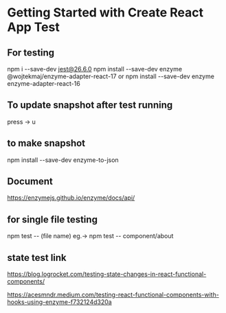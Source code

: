 # Getting Started with Create React App Test

## For testing

npm i --save-dev jest@26.6.0
npm install --save-dev enzyme @wojtekmaj/enzyme-adapter-react-17
or
npm install --save-dev enzyme enzyme-adapter-react-16

## To update snapshot after test running

press -> u

## to make snapshot

npm install --save-dev enzyme-to-json

## Document

https://enzymejs.github.io/enzyme/docs/api/

## for single file testing

npm test -- (file name)
eg.-> npm test -- component/about

## state test link

https://blog.logrocket.com/testing-state-changes-in-react-functional-components/

https://acesmndr.medium.com/testing-react-functional-components-with-hooks-using-enzyme-f732124d320a
